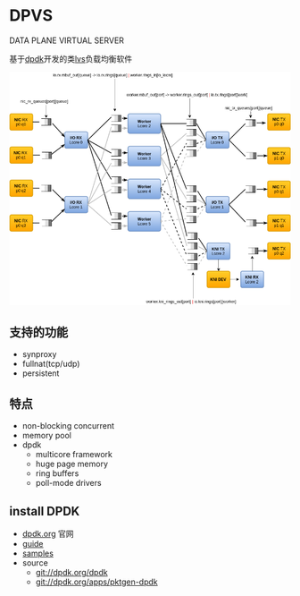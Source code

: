 # DPVS 

DATA PLANE VIRTUAL SERVER

基于[dpdk][dpdk_org]开发的类[lvs][lvs]负载均衡软件

![](img/dpvs.png)

## 支持的功能

* synproxy
* fullnat(tcp/udp)
* persistent


## 特点

* non-blocking concurrent
* memory pool
* dpdk
  - multicore framework
  - huge page memory
  - ring buffers
  - poll-mode drivers


## install DPDK
* [dpdk.org][dpdk_org] 官网
* [guide][grog_guide]
* [samples][samples]
* source
  - [git://dpdk.org/dpdk](http://dpdk.org/browse/dpdk)
  - [git://dpdk.org/apps/pktgen-dpdk](http://dpdk.org/browse/apps/pktgen-dpdk/)

[lvs]:http://www.linuxvirtualserver.org/
[dpdk_org]:http://dpdk.org
[grog_guide]:http://dpdk.org/doc/guides/prog_guide
[samples]:http://dpdk.org/doc/guides/sample_app_ug/index.html
